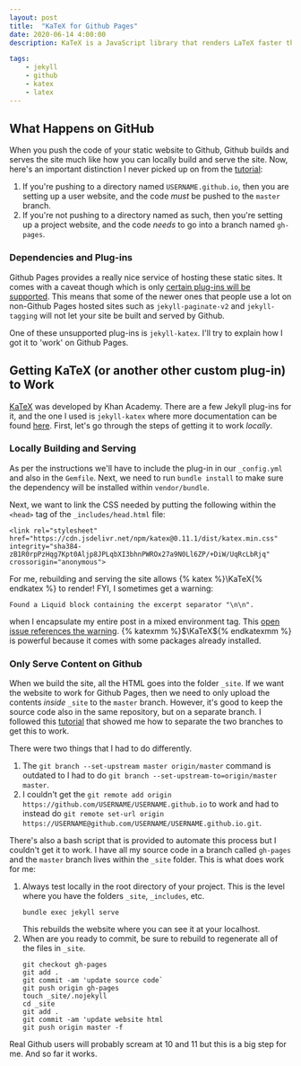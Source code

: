 ```yaml
---
layout: post
title:  "KaTeX for Github Pages"
date: 2020-06-14 4:00:00
description: KaTeX is a JavaScript library that renders LaTeX faster than MathJax. Unfortunately, Github Pages does not support the jekyll-katex plugin, but there is a way around that by building the site locally and pushing the contents of the site to master.

tags: 
    - jekyll
    - github
    - katex
    - latex
---
```

## What Happens on GitHub
When you push the code of your static website to Github, Github builds and serves the site much like how you 
can locally build and serve the site. Now, here's an important distinction I never picked up on from the [tutorial](https://help.github.com/en/github/working-with-github-pages/creating-a-github-pages-site):
1. If you're pushing to a directory named `USERNAME.github.io`, then you are setting up a user website, and 
the code *must* be pushed to the `master` branch.
2. If you're not pushing to a directory named as such, then you're setting up a project website, and the code *needs* 
to go into a branch named `gh-pages`.

### Dependencies and Plug-ins
Github Pages provides a really nice service of hosting these static sites. It comes with a caveat though which is only 
[certain plug-ins will be supported](https://pages.github.com/versions/). This means that some of the newer ones that people 
use a lot on non-Github Pages hosted sites such as `jekyll-paginate-v2` and `jekyll-tagging` will not let your site be 
built and served by Github.

One of these unsupported plug-ins is `jekyll-katex`. I'll try to explain how I got it to 'work' on Github Pages.

## Getting KaTeX (or another other custom plug-in) to Work
[KaTeX](https://katex.org/) was developed by Khan Academy. There are a few Jekyll plug-ins for it, and the one I used is 
`jekyll-katex` where more documentation can be found [here](https://github.com/linjer/jekyll-katex). First, let's go 
through the steps of getting it to work *locally*.

### Locally Building and Serving
As per the instructions we'll have to include the plug-in in our `_config.yml` and also in the `Gemfile`. Next, 
we need to run `bundle install` to make sure the dependency will be installed within `vendor/bundle`.

Next, we want to link the CSS needed by putting the following within the `<head>` tag of the `_includes/head.html` file:

```
<link rel="stylesheet" href="https://cdn.jsdelivr.net/npm/katex@0.11.1/dist/katex.min.css" integrity="sha384-zB1R0rpPzHqg7Kpt0Aljp8JPLqbXI3bhnPWROx27a9N0Ll6ZP/+DiW/UqRcLbRjq" crossorigin="anonymous">
```

For me, rebuilding and serving the site allows {% katex %}\KaTeX{% endkatex %} to render! FYI, I sometimes get a warning:

```
Found a Liquid block containing the excerpt separator "\n\n". 
```

when I encapsulate my entire post in a mixed environment tag. This [open issue references the warning](https://github.com/linjer/jekyll-katex/issues/25). 
{% katexmm %}$\KaTeX${% endkatexmm %} is powerful because it comes with some packages already installed.

### Only Serve Content on Github

When we build the site, all the HTML goes into the folder `_site`. If we want the website to work for Github Pages, then 
we need to only upload the contents *inside* `_site` to the `master` branch. However, it's good to keep the source code also 
in the same repository, but on a separate branch. I followed this [tutorial](https://www.drewsilcock.co.uk/custom-jekyll-plugins) that 
showed me how to separate the two branches to get this to work.  

There were two things that I had to do differently.
1. The `git branch --set-upstream master origin/master` command is outdated to I had to do `git branch --set-upstream-to=origin/master master`.
2. I couldn't get the `git remote add origin https://github.com/USERNAME/USERNAME.github.io` to work and had to instead do 
`git remote set-url origin https://USERNAME@github.com/USERNAME/USERNAME.github.io.git`.

There's also a bash script that is provided to automate this process but I couldn't get it to work. 
I have all my source code in a branch called `gh-pages` and the `master` branch lives within the `_site` folder.
This is what does work for me:

1. Always test locally in the root directory of your project. This is the level where you have the folders `_site`, `_includes`, etc.
   ```
   bundle exec jekyll serve
   ```
   This rebuilds the website where you can see it at your localhost.
2. When are you ready to commit, be sure to rebuild to regenerate all of the files in `_site`.
    ```
    git checkout gh-pages
    git add .
    git commit -am 'update source code`
    git push origin gh-pages
    touch _site/.nojekyll
    cd _site
    git add .
    git commit -am 'update website html
    git push origin master -f
    ```

Real Github users will probably scream at 10 and 11 but this is a big step for me. And so far it works.